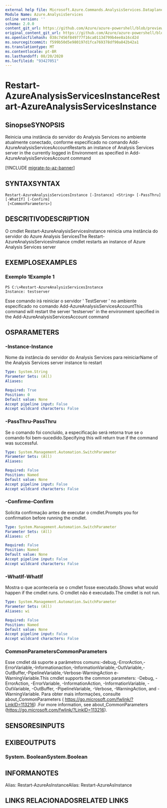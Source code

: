 ```yaml
---
external help file: Microsoft.Azure.Commands.AnalysisServices.Dataplane.dll-Help.xml
Module Name: Azure.AnalysisServices
online version: ''
schema: 2.0.0
content_git_url: https://github.com/Azure/azure-powershell/blob/preview/src/ResourceManager/AnalysisServices/Commands.AnalysisServices.Dataplane/help/Restart-AzureAnalysisServicesInstance.md
original_content_git_url: https://github.com/Azure/azure-powershell/blob/preview/src/ResourceManager/AnalysisServices/Commands.AnalysisServices.Dataplane/help/Restart-AzureAnalysisServicesInstance.md
ms.openlocfilehash: 038c7456f849777f16ca0113d799b4ee8a16cd2d
ms.sourcegitcommit: f599b50d5e980197d1fca769378df90a842b42a1
ms.translationtype: MT
ms.contentlocale: pt-BR
ms.lasthandoff: 08/20/2020
ms.locfileid: "93427051"
---
```

# <span data-ttu-id="d03a8-101">Restart-AzureAnalysisServicesInstance</span><span class="sxs-lookup"><span data-stu-id="d03a8-101">Restart-AzureAnalysisServicesInstance</span></span>

## <span data-ttu-id="d03a8-102">Sinopse</span><span class="sxs-lookup"><span data-stu-id="d03a8-102">SYNOPSIS</span></span>
<span data-ttu-id="d03a8-103">Reinicia uma instância do servidor do Analysis Services no ambiente atualmente conectado, conforme especificado no comando Add-AzureAnalysisServicesAccount</span><span class="sxs-lookup"><span data-stu-id="d03a8-103">Restarts an instance of Analysis Services server in the currently logged in Environment as specified in Add-AzureAnalysisServicesAccount command</span></span>

[!INCLUDE [migrate-to-az-banner](../../includes/migrate-to-az-banner.md)]

## <span data-ttu-id="d03a8-104">SYNTAX</span><span class="sxs-lookup"><span data-stu-id="d03a8-104">SYNTAX</span></span>

```
Restart-AzureAnalysisServicesInstance [-Instance] <String> [-PassThru] [-WhatIf] [-Confirm]
 [<CommonParameters>]
```

## <span data-ttu-id="d03a8-105">DESCRITIVO</span><span class="sxs-lookup"><span data-stu-id="d03a8-105">DESCRIPTION</span></span>
<span data-ttu-id="d03a8-106">O cmdlet Restart-AzureAnalysisServicesInstance reinicia uma instância do servidor do Azure Analysis Services</span><span class="sxs-lookup"><span data-stu-id="d03a8-106">The Restart-AzureAnalysisServicesInstance cmdlet restarts an instance of Azure Analysis Services server</span></span>

## <span data-ttu-id="d03a8-107">EXEMPLOS</span><span class="sxs-lookup"><span data-stu-id="d03a8-107">EXAMPLES</span></span>

### <span data-ttu-id="d03a8-108">Exemplo 1</span><span class="sxs-lookup"><span data-stu-id="d03a8-108">Example 1</span></span>
```
PS C:\>Restart-AzureAnalysisServicesInstance
Instance: testserver
```

<span data-ttu-id="d03a8-109">Esse comando irá reiniciar o servidor ' TestServer ' no ambiente especificado no comando Add-AzureAnalysisServicesAccount</span><span class="sxs-lookup"><span data-stu-id="d03a8-109">This command will restart the server 'testserver' in the environment specified in the Add-AzureAnalysisServicesAccount command</span></span>

## <span data-ttu-id="d03a8-110">OS</span><span class="sxs-lookup"><span data-stu-id="d03a8-110">PARAMETERS</span></span>

### <span data-ttu-id="d03a8-111">-Instance</span><span class="sxs-lookup"><span data-stu-id="d03a8-111">-Instance</span></span>
<span data-ttu-id="d03a8-112">Nome da instância do servidor do Analysis Services para reiniciar</span><span class="sxs-lookup"><span data-stu-id="d03a8-112">Name of the Analysis Services server instance to restart</span></span>

```yaml
Type: System.String
Parameter Sets: (All)
Aliases: 

Required: True
Position: 0
Default value: None
Accept pipeline input: False
Accept wildcard characters: False
```

### <span data-ttu-id="d03a8-113">-PassThru</span><span class="sxs-lookup"><span data-stu-id="d03a8-113">-PassThru</span></span>
<span data-ttu-id="d03a8-114">Se o comando foi concluído, a especificação será retorna true se o comando foi bem-sucedido.</span><span class="sxs-lookup"><span data-stu-id="d03a8-114">Specifying this will return true if the command was successful.</span></span>

```yaml
Type: System.Management.Automation.SwitchParameter
Parameter Sets: (All)
Aliases: 

Required: False
Position: Named
Default value: None
Accept pipeline input: False
Accept wildcard characters: False
```

### <span data-ttu-id="d03a8-115">-Confirme</span><span class="sxs-lookup"><span data-stu-id="d03a8-115">-Confirm</span></span>
<span data-ttu-id="d03a8-116">Solicita confirmação antes de executar o cmdlet.</span><span class="sxs-lookup"><span data-stu-id="d03a8-116">Prompts you for confirmation before running the cmdlet.</span></span>

```yaml
Type: System.Management.Automation.SwitchParameter
Parameter Sets: (All)
Aliases: cf

Required: False
Position: Named
Default value: None
Accept pipeline input: False
Accept wildcard characters: False
```

### <span data-ttu-id="d03a8-117">-WhatIf</span><span class="sxs-lookup"><span data-stu-id="d03a8-117">-WhatIf</span></span>
<span data-ttu-id="d03a8-118">Mostra o que aconteceria se o cmdlet fosse executado.</span><span class="sxs-lookup"><span data-stu-id="d03a8-118">Shows what would happen if the cmdlet runs.</span></span>
<span data-ttu-id="d03a8-119">O cmdlet não é executado.</span><span class="sxs-lookup"><span data-stu-id="d03a8-119">The cmdlet is not run.</span></span>

```yaml
Type: System.Management.Automation.SwitchParameter
Parameter Sets: (All)
Aliases: wi

Required: False
Position: Named
Default value: None
Accept pipeline input: False
Accept wildcard characters: False
```

### <span data-ttu-id="d03a8-120">CommonParameters</span><span class="sxs-lookup"><span data-stu-id="d03a8-120">CommonParameters</span></span>
<span data-ttu-id="d03a8-121">Esse cmdlet dá suporte a parâmetros comuns:-debug,-ErrorAction,-ErrorVariable,-Informationaction,-InformationVariable,-OutVariable,-OutBuffer,-PipelineVariable,-Verbose-WarningAction e-WarningVariable.</span><span class="sxs-lookup"><span data-stu-id="d03a8-121">This cmdlet supports the common parameters: -Debug, -ErrorAction, -ErrorVariable, -InformationAction, -InformationVariable, -OutVariable, -OutBuffer, -PipelineVariable, -Verbose, -WarningAction, and -WarningVariable.</span></span> <span data-ttu-id="d03a8-122">Para obter mais informações, consulte about_CommonParameters ( https://go.microsoft.com/fwlink/?LinkID=113216) .</span><span class="sxs-lookup"><span data-stu-id="d03a8-122">For more information, see about_CommonParameters (https://go.microsoft.com/fwlink/?LinkID=113216).</span></span>

## <span data-ttu-id="d03a8-123">SENSORES</span><span class="sxs-lookup"><span data-stu-id="d03a8-123">INPUTS</span></span>

## <span data-ttu-id="d03a8-124">EXIBE</span><span class="sxs-lookup"><span data-stu-id="d03a8-124">OUTPUTS</span></span>

### <span data-ttu-id="d03a8-125">System. Boolean</span><span class="sxs-lookup"><span data-stu-id="d03a8-125">System.Boolean</span></span>

## <span data-ttu-id="d03a8-126">INFORMA</span><span class="sxs-lookup"><span data-stu-id="d03a8-126">NOTES</span></span>
<span data-ttu-id="d03a8-127">Alias: Restart-AzureAsInstance</span><span class="sxs-lookup"><span data-stu-id="d03a8-127">Alias: Restart-AzureAsInstance</span></span>

## <span data-ttu-id="d03a8-128">LINKS RELACIONADOS</span><span class="sxs-lookup"><span data-stu-id="d03a8-128">RELATED LINKS</span></span>

